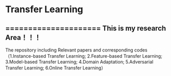 # Transfer Learning 
=====================
This is my research Area！！！
-----------------------------
The repository including Relevant papers and corresponding codes（1.Instance-based Transfer Learning;  2.Feature-based Transfer Learning; 3.Model-based Transfer Learning; 4.Domain Adaptation; 5.Adversarial Transfer Learning;  6.Online Transfer Learning）
